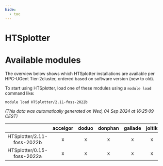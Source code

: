 ```yaml
---
hide:
  - toc
---
```


HTSplotter
==========

# Available modules


The overview below shows which HTSplotter installations are available per HPC-UGent Tier-2cluster, ordered based on software version (new to old).

To start using HTSplotter, load one of these modules using a `module load` command like:

```shell
module load HTSplotter/2.11-foss-2022b
```

*(This data was automatically generated on Wed, 04 Sep 2024 at 16:25:09 CEST)*  

| |accelgor|doduo|donphan|gallade|joltik|shinx|skitty|
| :---: | :---: | :---: | :---: | :---: | :---: | :---: | :---: |
|HTSplotter/2.11-foss-2022b|x|x|x|x|x|-|x|
|HTSplotter/0.15-foss-2022a|x|x|x|x|x|-|x|
